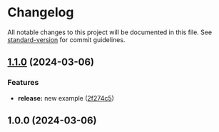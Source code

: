 # Changelog

All notable changes to this project will be documented in this file. See [standard-version](https://github.com/conventional-changelog/standard-version) for commit guidelines.

## [1.1.0](https://github.com/FluffyBear/springsecurityexample/compare/v1.0.0...v1.1.0) (2024-03-06)


### Features

* **release:** new example ([2f274c5](https://github.com/FluffyBear/springsecurityexample/commit/2f274c5fc4a1733f97a79078ef1ecc0f8a2889a8))

## 1.0.0 (2024-03-06)
